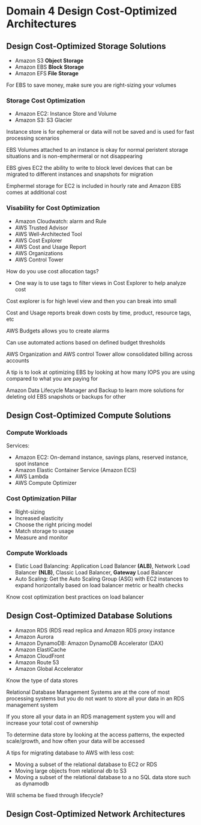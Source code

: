 # Domain 4 Design Cost-Optimized Architectures

## Design Cost-Optimized Storage Solutions

- Amazon S3 **Object Storage**
- Amazon EBS **Block Storage**
- Amazon EFS **File Storage**

For EBS to save money, make sure you are right-sizing your volumes

### Storage Cost Optimization

- Amazon EC2: Instance Store and Volume
- Amazon S3: S3 Glacier

Instance store is for ephemeral or data will not be saved and is used for fast processing scenarios

EBS Volumes attached to an instance is okay for normal peristent storage situations and is non-emphermeral or not disappearing

EBS gives EC2 the ability to write to block level devices that can be migrated to different instances and snapshots for migration

Emphermel storage for EC2 is included in hourly rate and Amazon EBS comes at additional cost

### Visability for Cost Optimization

- Amazon Cloudwatch: alarm and Rule
- AWS Trusted Advisor
- AWS Well-Architected Tool
- AWS Cost Explorer
- AWS Cost and Usage Report
- AWS Organizations
- AWS Control Tower

How do you use cost allocation tags?
- One way is to use tags to filter views in Cost Explorer to help analyze cost

Cost explorer is for high level view and then you can break into small

Cost and Usage reports break down costs by time, product, resource tags, etc

AWS Budgets allows you to create alarms

Can use automated actions based on defined budget thresholds

AWS Organization and AWS control Tower allow consolidated billing across accounts

A tip is to look at optimizing EBS by looking at how many IOPS you are using compared to what you are paying for

Amazon Data Lifecycle Manager and Backup to learn more solutions for deleting old EBS snapshots or backups for other 

## Design Cost-Optimized Compute Solutions

### Compute Workloads

Services:

- Amazon EC2: On-demand instance, savings plans, reserved instance, spot instance
- Amazon Elastic Container Service (Amazon ECS)
- AWS Lambda
- AWS Compute Optimizer

### Cost Optimization Pillar

- Right-sizing
- Increased elasticity
- Choose the right pricing model
- Match storage to usage
- Measure and monitor

### Compute Workloads

- Elatic Load Balancing: Application Load Balancer **(ALB)**, Network Load Balancer **(NLB)**, Classic Load Balancer, **Gateway** Load Balancer
- Auto Scaling: Get the Auto Scaling Group (ASG) with EC2 instances to expand horizontally based on load balancer metric or health checks

Know cost optimization best practices on load balancer

## Design Cost-Optimized Database Solutions

- Amazon RDS (RDS read replica and Amazon RDS proxy instance
- Amazon Aurora
- Amazon DynamoDB: Amazon DynamoDB Accelerator (DAX)
- Amazon ElastiCache
- Amazon CloudFront
- Amazon Route 53
- Amazon Global Accelerator

Know the type of data stores

Relational Database Management Systems are at the core of most processing systems but you do not want to store all your data in an RDS management system

If you store all your data in an RDS management system you will and increase your total cost of ownership

To determine data store by looking at the access patterns, the expected scale/growth, and how often your data will be accessed 

A tips for migrating database to AWS with less cost:
- Moving a subset of the relational database to EC2 or RDS
- Moving large objects from relational db to S3
- Moving a subset of the relational database to a no SQL data store such as dynamodb

Will schema be fixed through lifecycle?


## Design Cost-Optimized Network Architectures

